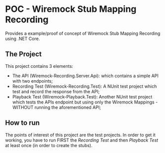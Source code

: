 # POC - Wiremock Stub Mapping Recording

Provides a example/proof of concept of Wiremock Stub Mapping Recording using .NET Core.


## The Project

This project contains 3 elements:
- The API (Wiremock-Recording.Server.Api): which contains a simple API with two endpoints;
- Recording Test (Wiremock-Recording.Test): A NUnit test project which test and record the response from the API;
- Playback Test (Wiremock-Playback.Test): Another NUnit test project which tests the APIs endpoint but using only the Wiremock Mappings - WITHOUT running the aforementioned API;

## How to run

The points of interest of this project are the test projects. In order to get it working, you have to run FIRST the _Recording Test_ and then _Playback Test_ at least once (in order to create the stubs).
